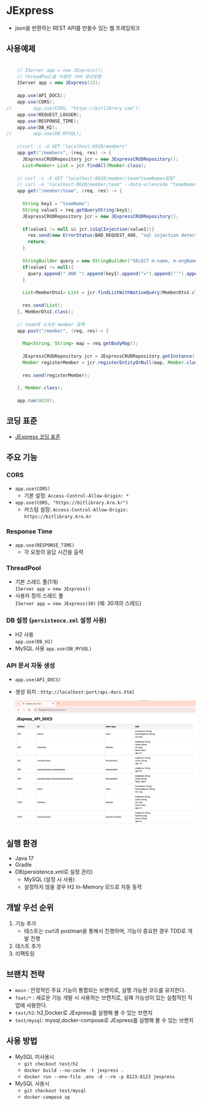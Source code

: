 # JExpress

- json을 반환하는 REST API를 만들수 있는 웹 프레임워크

## 사용예제

```java

    // IServer app = new JExpress();
    // threadPool을 이용한 서버 생성방법
    IServer app = new JExpress(15);

    app.use(API_DOCS);
    app.use(CORS);
//        app.use(CORS, "https://bitlibrary.com");
    app.use(REQUEST_LOGGER);
    app.use(RESPONSE_TIME);
    app.use(DB_H2);
//        app.use(DB_MYSQL);

    //curl -i -X GET "localhost:8020/members"
    app.get("/members", (req, res) -> {
      JExpressCRUDRepository jcr = new JExpressCRUDRepository();
      List<Member> List = jcr.findAll(Member.class);
    
    // curl -i -X GET "localhost:8020/member/team?teamName=일팀"
    // curl -G "localhost:8020/member/team" --data-urlencode "teamName=drop table users"
    app.get("/member/team", (req, res) -> {

      String key1 = "teamName";
      String value1 = req.getQueryString(key1);
      JExpressCRUDRepository jcr = new JExpressCRUDRepository();

      if(value1 != null && jcr.isSqlInjection(value1)){
        res.send(new ErrorStatus(BAD_REQUEST_400, "sql injection detected"));
        return;
      }

      StringBuilder query = new StringBuilder("SELECT m.name, m.engName, m.age FROM MEMBER m JOIN TEAM t ON t.TEAM_ID=m.TEAM_ID WHERE 1=1");
      if(value1 != null){
        query.append(" AND ").append(key1).append("=").append("'").append(value1).append("'");
      }

      List<MemberDto1> List = jcr.findListWithNativeQuery(MemberDto1.class, query.toString());

      res.send(List);
    }, MemberDto1.class);
      
    // team에 소속된 member 등록
    app.post("/member", (req, res)-> {

      Map<String, String> map = req.getBodyMap();

      JExpressCRUDRepository jcr = JExpressCRUDRepository.getInstance();
      Member registerMember = jcr.registerEntityOrNull(map, Member.class);

      res.send(registerMember);

    }, Member.class);
    
    app.run(8020);
```
## 코딩 표준

- [JExpress 코딩 표준](docs/CodingStandard.md)

## 주요 기능

### CORS
- `app.use(CORS)`
  - 기본 설정: `Access-Control-Allow-Origin: *`
- `app.use(CORS, "https://bitlibrary.kro.kr")`
  - 커스텀 설정: `Access-Control-Allow-Origin: https://bitlibrary.kro.kr`

### Response Time
- `app.use(RESPONSE_TIME)`
  - 각 요청의 응답 시간을 출력

### ThreadPool
- 기본 스레드 풀(1개)  
  `IServer app = new JExpress()`
- 사용자 정의 스레드 풀  
  `IServer app = new JExpress(30)` (예: 30개의 스레드)

### DB 설정 (`persistence.xml` 설정 사용)
- H2 사용  
  `app.use(DB_H2)`
- MySQL 사용
  `app.use(DB_MYSQL)`

### API 문서 자동 생성
- `app.use(API_DOCS)`
- 생성 위치 : `http://localhost:port/api-docs.html`

  ![api-docs](docs/images/api-docs1.png)

## 실행 환경

- Java 17
- Gradle
- DB(persistence.xml로 설정 관리)
  - MySQL (설정 시 사용)
  - 설정하지 않을 경우 H2 In-Memory 모드로 자동 동작

## 개발 우선 순위
1. 기능 추가
   - 테스트는 curl과 postman을 통해서 진행하며, 기능이 중요한 경우 TDD로 개발 진행
2. 테스트 추가
3. 리팩토링

## 브랜치 전략
- `main` : 안정적인 주요 기능이 통합되는 브랜치로, 실행 가능한 코드를 유지한다.
- `feat/*` : 새로운 기능 개발 시 사용하는 브랜치로, 실패 가능성이 있는 실험적인 작업에 사용한다.
- `test/h2`: h2,Docker로 JExpress를 실행해 볼 수 있는 브랜치
- `test/mysql`: mysql,docker-compose로 JExpress를 실행해 볼 수 있는 브랜치

## 사용 방법
- MySQL 미사용시
  - `git checkout test/h2`
  - `docker build --no-cache -t jexpress .`
  - `docker run --env-file .env -d --rm -p 8123:8123 jexpress`
- MySQL 사용시
  - `git checkout test/mysql` 
  - `docker-compose up`